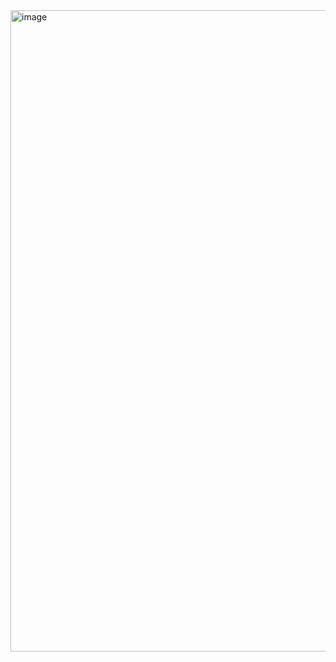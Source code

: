 <img width="956" height="1026" alt="image" src="https://github.com/user-attachments/assets/9ad28baf-1ce3-48fe-b8ed-6b637b05085e" />
